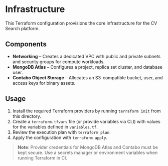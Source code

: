 # Infrastructure

This Terraform configuration provisions the core infrastructure for the CV Search platform.

## Components

- **Networking** – Creates a dedicated VPC with public and private subnets and security groups for compute workloads.
- **MongoDB Atlas** – Configures a project, replica set cluster, and database user.
- **Contabo Object Storage** – Allocates an S3-compatible bucket, user, and access keys for binary assets.

## Usage

1. Install the required Terraform providers by running `terraform init` from this directory.
2. Create a `terraform.tfvars` file (or provide variables via CLI) with values for the variables defined in `variables.tf`.
3. Review the execution plan with `terraform plan`.
4. Apply the configuration with `terraform apply`.

> **Note**: Provider credentials for MongoDB Atlas and Contabo must be kept secure. Use a secrets manager or environment variables when running Terraform in CI.
